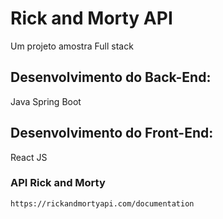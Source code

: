 # Rick and Morty API
Um projeto amostra Full stack

## Desenvolvimento do Back-End:
Java Spring Boot

## Desenvolvimento do Front-End:
React JS


### API Rick and Morty
```
https://rickandmortyapi.com/documentation
```
